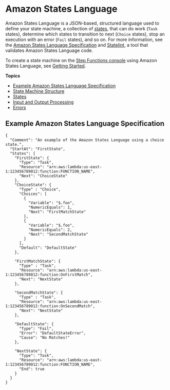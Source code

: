 # Amazon States Language<a name="concepts-amazon-states-language"></a>

Amazon States Language is a JSON\-based, structured language used to define your state machine, a collection of [states](concepts-states.md), that can do work \(`Task` states\), determine which states to transition to next \(`Choice` states\), stop an execution with an error \(`Fail` states\), and so on\. For more information, see the [Amazon States Language Specification](https://states-language.net/spec.html) and [Statelint](https://github.com/awslabs/statelint), a tool that validates Amazon States Language code\.

To create a state machine on the [Step Functions console](https://console.aws.amazon.com/states/home?region=us-east-1#/) using Amazon States Language, see [Getting Started](getting-started.md)\.

**Topics**
+ [Example Amazon States Language Specification](#example-amazon-states-language-specification)
+ [State Machine Structure](amazon-states-language-state-machine-structure.md)
+ [States](amazon-states-language-states.md)
+ [Input and Output Processing](amazon-states-language-input-output-processing.md)
+ [Errors](amazon-states-language-errors.md)

## Example Amazon States Language Specification<a name="example-amazon-states-language-specification"></a>

```
{
  "Comment": "An example of the Amazon States Language using a choice state.",
  "StartAt": "FirstState",
  "States": {
    "FirstState": {
      "Type": "Task",
      "Resource": "arn:aws:lambda:us-east-1:123456789012:function:FUNCTION_NAME",
      "Next": "ChoiceState"
    },
    "ChoiceState": {
      "Type" : "Choice",
      "Choices": [
        {
          "Variable": "$.foo",
          "NumericEquals": 1,
          "Next": "FirstMatchState"
        },
        {
          "Variable": "$.foo",
          "NumericEquals": 2,
          "Next": "SecondMatchState"
        }
      ],
      "Default": "DefaultState"
    },

    "FirstMatchState": {
      "Type" : "Task",
      "Resource": "arn:aws:lambda:us-east-1:123456789012:function:OnFirstMatch",
      "Next": "NextState"
    },

    "SecondMatchState": {
      "Type" : "Task",
      "Resource": "arn:aws:lambda:us-east-1:123456789012:function:OnSecondMatch",
      "Next": "NextState"
    },

    "DefaultState": {
      "Type": "Fail",
      "Error": "DefaultStateError",
      "Cause": "No Matches!"
    },

    "NextState": {
      "Type": "Task",
      "Resource": "arn:aws:lambda:us-east-1:123456789012:function:FUNCTION_NAME",
      "End": true
    }
  }
}
```
